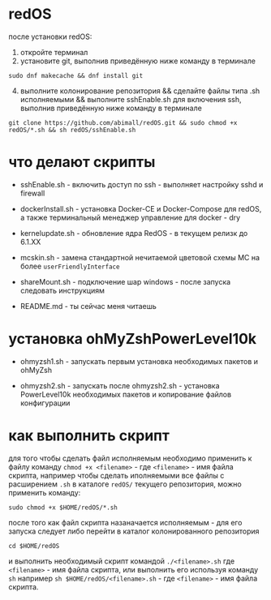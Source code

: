 # redOS
после установки redOS: 
1. откройте терминал
2. установите git, выполнив приведённую ниже команду в терминале
```
sudo dnf makecache && dnf install git
```
4. выполните колонирование репозитория && сделайте файлы типа .sh исполняемыми && выполните sshEnable.sh для включения ssh, выполнив приведённую ниже команду в терминале
```  
git clone https://github.com/abimall/redOS.git && sudo chmod +x redOS/*.sh && sh redOS/sshEnable.sh
```

# что делают скрипты

* sshEnable.sh - включить доступ по ssh - выполняет настройку sshd и firewall

* dockerInstall.sh - установка Docker-CE и Docker-Compose для redOS, а также терминальный менеджер управление для docker - dry

* kernelupdate.sh - обновление ядра RedOS - в текущем релизк до 6.1.ХХ

* mcskin.sh - замена стандартной нечитаемой цветовой схемы MC на более `userFriendlyInterface` 

* shareMount.sh -  подключение шар windows  - после запуска следовать инструкциям

* README.md - ты сейчас меня читаешь

# установка ohMyZshPowerLevel10k

* ohmyzsh1.sh - запускать первым установка необходимых пакетов и ohMyZsh

* ohmyzsh2.sh - запускать после ohmyzsh2.sh - установка PowerLevel10k необходимых пакетов и копирование файлов конфигурации  

# как выполнить скрипт
для того чтобы сделать файл исполняемым необходимо применить к файлу команду `chmod +x <filename>` - где `<filename>` - имя файла скрипта,
например чтобы сделать иполняемыми все файлы с расширением `.sh` в каталоге `redOS/` текущего репозитория, можно применить команду:
```
sudo chmod +x $HOME/redOS/*.sh 
```
после того как файл скрипта назаначается исполняемым - для его запуска следует либо перейти в каталог колонированного репозитория
```
cd $HOME/redOS
```
и выполнить необходимый скрипт командой `./<filename>.sh` где `<filename>` - имя файла скрипта,
или выполнить его используя команду `sh` например `sh $HOME/redOS/<filename>.sh` - где `<filename>` - имя файла скрипта.
